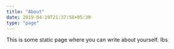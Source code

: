 ```yaml
---
title: "About"
date: 2019-04-19T21:37:58+05:30
type: "page"
---
```


This is some static page where you can write about yourself.
Ibs